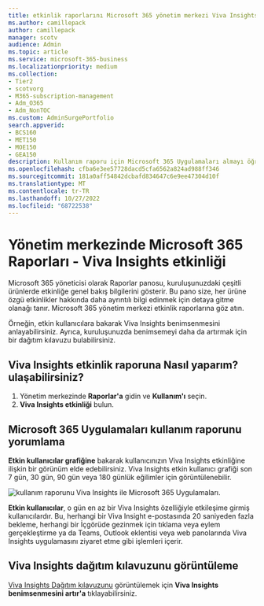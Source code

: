 ```yaml
---
title: etkinlik raporlarını Microsoft 365 yönetim merkezi Viva Insights
ms.author: camillepack
author: camillepack
manager: scotv
audience: Admin
ms.topic: article
ms.service: microsoft-365-business
ms.localizationpriority: medium
ms.collection:
- Tier2
- scotvorg
- M365-subscription-management
- Adm_O365
- Adm_NonTOC
ms.custom: AdminSurgePortfolio
search.appverid:
- BCS160
- MET150
- MOE150
- GEA150
description: Kullanım raporu için Microsoft 365 Uygulamaları almayı öğrenin. Örneğin, etkin kullanıcılar tarafından Viva Insights kullanıcı benimsemesi hakkında daha fazla bilgi edinin.
ms.openlocfilehash: cfba6e3ee57728dacd5cfa6562a824ad988ff346
ms.sourcegitcommit: 181a0aff54842dcbafd834647c6e9ee47304d10f
ms.translationtype: MT
ms.contentlocale: tr-TR
ms.lasthandoff: 10/27/2022
ms.locfileid: "68722538"
---
```

# <a name="microsoft-365-reports-in-the-admin-center---viva-insights-activity"></a>Yönetim merkezinde Microsoft 365 Raporları - Viva Insights etkinliği

Microsoft 365 yöneticisi olarak Raporlar panosu, kuruluşunuzdaki çeşitli ürünlerde etkinliğe genel bakış bilgilerini gösterir. Bu pano size, her ürüne özgü etkinlikler hakkında daha ayrıntılı bilgi edinmek için detaya gitme olanağı tanır. Microsoft 365 yönetim merkezi etkinlik raporlarına göz atın. 

Örneğin, etkin kullanıcılara bakarak Viva Insights benimsenmesini anlayabilirsiniz. Ayrıca, kuruluşunuzda benimsemeyi daha da artırmak için bir dağıtım kılavuzu bulabilirsiniz.

## <a name="how-do-i-get-to-the-to-the-viva-insights-activity-report"></a>Viva Insights etkinlik raporuna Nasıl yaparım? ulaşabilirsiniz?

1. Yönetim merkezinde **Raporlar'a** gidin ve **Kullanım'ı** seçin. 
2. **Viva Insights etkinliği** bulun.

## <a name="interpret-the-microsoft-365-apps-usage-report"></a>Microsoft 365 Uygulamaları kullanım raporunu yorumlama 

**Etkin kullanıcılar grafiğine** bakarak kullanıcınızın Viva Insights etkinliğine ilişkin bir görünüm elde edebilirsiniz. Viva Insights etkin kullanıcı grafiği son 7 gün, 30 gün, 90 gün veya 180 günlük eğilimler için görüntülenebilir.  

![kullanım raporunu Viva Insights ile Microsoft 365 Uygulamaları.](../../media/viva-insights-chart.png)

**Etkin kullanıcılar**, o gün en az bir Viva Insights özelliğiyle etkileşime girmiş kullanıcılardır. Bu, herhangi bir Viva Insight e-postasında 20 saniyeden fazla bekleme, herhangi bir İçgörüde gezinmek için tıklama veya eylem gerçekleştirme ya da Teams, Outlook eklentisi veya web panolarında Viva Insights uygulamasını ziyaret etme gibi işlemleri içerir. 

## <a name="view-the-viva-insights-deployment-guide"></a>Viva Insights dağıtım kılavuzunu görüntüleme
[Viva Insights Dağıtım kılavuzunu](/viva/insights/personal/setup/deployment-guide) görüntülemek için **Viva Insights benimsenmesini artır'a** tıklayabilirsiniz.

